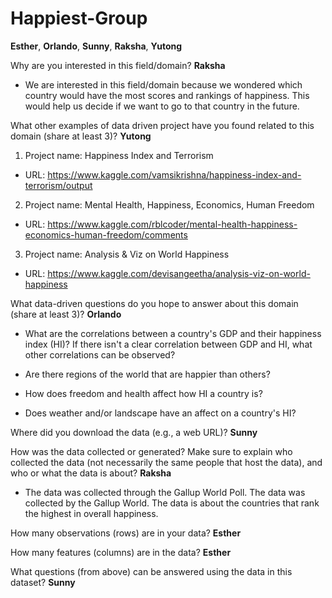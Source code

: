 # Happiest-Group
**Esther**, **Orlando**, **Sunny**, **Raksha**, **Yutong**

Why are you interested in this field/domain? **Raksha**
- We are interested in this field/domain because we 
  wondered which country would have the most scores and rankings of happiness.
  This would help us decide if we want to go to that country in the future.

What other examples of data driven project have you found related to this domain (share at least 3)? **Yutong**
1. Project name: Happiness Index and Terrorism
  - URL: https://www.kaggle.com/vamsikrishna/happiness-index-and-terrorism/output
2. Project name: Mental Health, Happiness, Economics, Human Freedom
  - URL: https://www.kaggle.com/rblcoder/mental-health-happiness-economics-human-freedom/comments
3. Project name: Analysis & Viz on World Happiness
  - URL: https://www.kaggle.com/devisangeetha/analysis-viz-on-world-happiness

What data-driven questions do you hope to answer about this domain (share at least 3)? **Orlando**

- What are the correlations between a country's GDP and their happiness index (HI)? If there isn't a clear correlation between GDP and HI, what other correlations can be observed?

- Are there regions of the world that are happier than others?

- How does freedom and health affect how HI a country is?

- Does weather and/or landscape have an affect on a country's HI?

Where did you download the data (e.g., a web URL)? **Sunny**

How was the data collected or generated? Make sure to explain who collected the data (not necessarily the same people that  host the data), and who or what the data is about? **Raksha**

- The data was collected through the Gallup World Poll. The data was collected 
  by the Gallup World. The data is about the countries that rank the highest 
  in overall happiness.  

How many observations (rows) are in your data? **Esther**

How many features (columns) are in the data? **Esther**

What questions (from above) can be answered using the data in this dataset? **Sunny**

